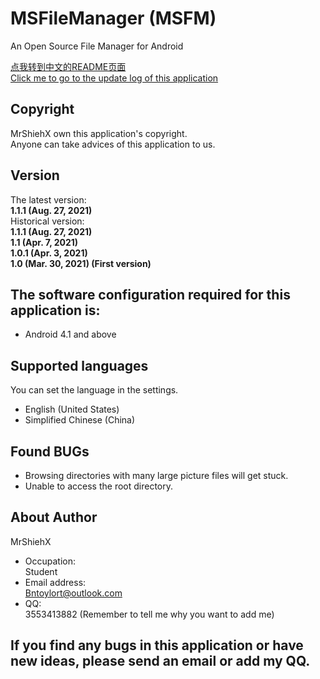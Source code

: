 # MSFileManager (MSFM)
An Open Source File Manager for Android

[点我转到中文的README页面](https://github.com/MrShieh-X/msfilemanager/blob/master/README-zh.md) <br/>
[Click me to go to the update log of this application](https://github.com/MrShieh-X/msfilemanager/blob/master/update_logs.md) <br/>

## Copyright
MrShiehX own this application's copyright.<br/>
Anyone can take advices of this application to us.

## Version
The latest version: <br/>
<b>1.1.1 (Aug. 27, 2021)</b><br/>
Historical version: <br/>
<b>1.1.1 (Aug. 27, 2021)</b><br/>
<b>1.1 (Apr. 7, 2021)</b><br/>
<b>1.0.1 (Apr. 3, 2021)</b><br/>
<b>1.0 (Mar. 30, 2021) (First version)</b><br/>

## The software configuration required for this application is:
* Android 4.1 and above

## Supported languages
You can set the language in the settings.
- English (United States)
- Simplified Chinese (China)

## Found BUGs
- Browsing directories with many large picture files will get stuck.
- Unable to access the root directory.

## About Author
MrShiehX<br/>
- Occupation: <br/>
Student<br/>
- Email address: <br/>
Bntoylort@outlook.com<br/>
- QQ:<br/>
3553413882 (Remember to tell me why you want to add me)<br/>

## If you find any bugs in this application or have new ideas, please send an email or add my QQ.
